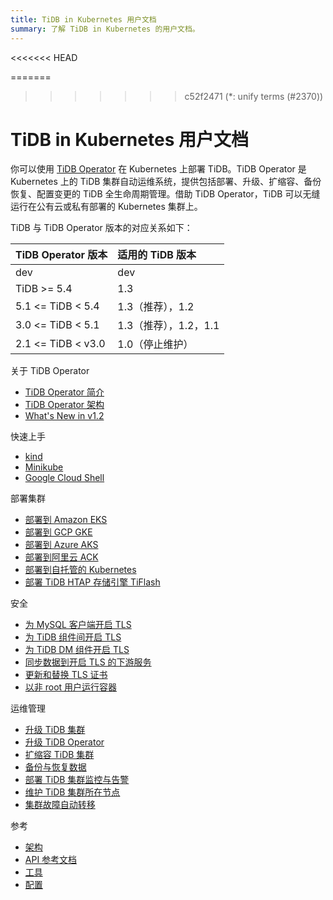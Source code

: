 ```yaml
---
title: TiDB in Kubernetes 用户文档
summary: 了解 TiDB in Kubernetes 的用户文档。
---
```


<<<<<<< HEAD
<!-- markdownlint-disable MD046 -->
=======
<LearningPathContainer platform="tidb-operator" title="TiDB on Kubernetes" subTitle="使用 PingCAP 提供的 TiDB Operator，你可以在公有云或自托管的 Kubernetes 集群上自动运维 TiDB 集群，实现 TiDB 在 Kubernetes 上的无缝运行。">
>>>>>>> c52f2471 (*: unify terms (#2370))

# TiDB in Kubernetes 用户文档

你可以使用 [TiDB Operator](https://github.com/pingcap/tidb-operator) 在 Kubernetes 上部署 TiDB。TiDB Operator 是 Kubernetes 上的 TiDB 集群自动运维系统，提供包括部署、升级、扩缩容、备份恢复、配置变更的 TiDB 全生命周期管理。借助 TiDB Operator，TiDB 可以无缝运行在公有云或私有部署的 Kubernetes 集群上。

TiDB 与 TiDB Operator 版本的对应关系如下：

| TiDB Operator 版本 | 适用的 TiDB 版本 |
|:---|:---|
| dev               | dev                 |
| TiDB >= 5.4       | 1.3                 |
| 5.1 <= TiDB < 5.4 | 1.3（推荐），1.2      |
| 3.0 <= TiDB < 5.1 | 1.3（推荐），1.2，1.1 |
| 2.1 <= TiDB < v3.0| 1.0（停止维护）       |

<NavColumns>
<NavColumn>
<ColumnTitle>关于 TiDB Operator</ColumnTitle>

- [TiDB Operator 简介](tidb-operator-overview.md)
- [TiDB Operator 架构](architecture.md)
- [What's New in v1.2](whats-new-in-v1.2.md)

</NavColumn>

<NavColumn>
<ColumnTitle>快速上手</ColumnTitle>

- [kind](get-started.md#方法一使用-kind-创建-kubernetes-集群)
- [Minikube](get-started.md#方法二使用-minikube-创建-kubernetes-集群)
- [Google Cloud Shell](https://console.cloud.google.com/cloudshell/open?cloudshell_git_repo=https://github.com/pingcap/docs-tidb-operator&cloudshell_tutorial=zh/deploy-tidb-from-kubernetes-gke.md)

</NavColumn>

<NavColumn>
<ColumnTitle>部署集群</ColumnTitle>

- [部署到 Amazon EKS](deploy-on-aws-eks.md)
- [部署到 GCP GKE](deploy-on-gcp-gke.md)
- [部署到 Azure AKS](deploy-on-azure-aks.md)
- [部署到阿里云 ACK](deploy-on-alibaba-cloud.md)
- [部署到自托管的 Kubernetes](prerequisites.md)
- [部署 TiDB HTAP 存储引擎 TiFlash](deploy-tiflash.md)

</NavColumn>

<NavColumn>
<ColumnTitle>安全</ColumnTitle>

- [为 MySQL 客户端开启 TLS](enable-tls-for-mysql-client.md)
- [为 TiDB 组件间开启 TLS](enable-tls-between-components.md)
- [为 TiDB DM 组件开启 TLS](enable-tls-for-dm.md)
- [同步数据到开启 TLS 的下游服务](enable-tls-for-ticdc-sink.md)
- [更新和替换 TLS 证书](renew-tls-certificate.md)
- [以非 root 用户运行容器](containers-run-as-non-root-user.md)

</NavColumn>

<NavColumn>
<ColumnTitle>运维管理</ColumnTitle>

- [升级 TiDB 集群](upgrade-a-tidb-cluster.md)
- [升级 TiDB Operator](upgrade-tidb-operator.md)
- [扩缩容 TiDB 集群](scale-a-tidb-cluster.md)
- [备份与恢复数据](backup-restore-overview.md)
- [部署 TiDB 集群监控与告警](monitor-a-tidb-cluster.md)
- [维护 TiDB 集群所在节点](maintain-a-kubernetes-node.md)
- [集群故障自动转移](use-auto-failover.md)

</NavColumn>

<NavColumn>
<ColumnTitle>参考</ColumnTitle>

- [架构](tidb-scheduler.md)
- [API 参考文档](https://github.com/pingcap/tidb-operator/blob/master/docs/api-references/docs.md)
- [工具](use-tkctl.md)
- [配置](configure-tidb-binlog-drainer.md)

</NavColumn>

</NavColumns>
